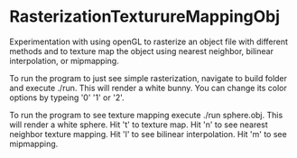# RasterizationTexturureMappingObj
Experimentation with using openGL to rasterize an object file with different methods and to texture map the object using nearest neighbor, bilinear interpolation, or mipmapping.


To run the program to just see simple rasterization, navigate to build folder and execute ./run. This will render a white bunny. You can change its color options by typeing '0' '1' or '2'. 


To run the program to see texture mapping execute ./run sphere.obj. This will render a white sphere. Hit 't' to texture map. Hit 'n' to see nearest neighbor texture mapping. Hit 'l' to see bilinear interpolation. Hit 'm' to see mipmapping.
